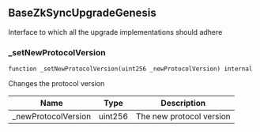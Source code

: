 ## BaseZkSyncUpgradeGenesis

Interface to which all the upgrade implementations should adhere

### _setNewProtocolVersion

```solidity
function _setNewProtocolVersion(uint256 _newProtocolVersion) internal
```

Changes the protocol version

| Name | Type | Description |
| ---- | ---- | ----------- |
| _newProtocolVersion | uint256 | The new protocol version |

